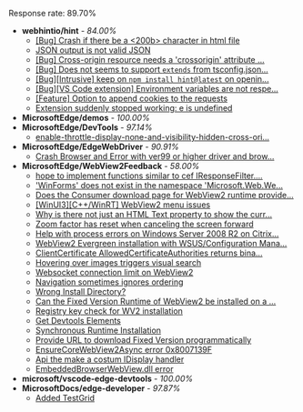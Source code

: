 Response rate: 89.70%

* **webhintio/hint** - _84.00%_
  * [[Bug] Crash if there be a <200b> character in html file](https://github.com/webhintio/hint/issues/5082)
  * [JSON output is not valid JSON](https://github.com/webhintio/hint/issues/5081)
  * [[Bug] Cross-origin resource needs a 'crossorigin' attribute ...](https://github.com/webhintio/hint/issues/5054)
  * [[Bug] Does not seems to support `extends` from tsconfig.json...](https://github.com/webhintio/hint/issues/5035)
  * [[Bug][Intrusive] keep on `npm install hint@latest` on openin...](https://github.com/webhintio/hint/issues/5034)
  * [[Bug][VS Code extension] Environment variables are not respe...](https://github.com/webhintio/hint/issues/4957)
  * [[Feature] Option to append cookies to the requests](https://github.com/webhintio/hint/issues/5079)
  * [Extension suddenly stopped working: e is undefined](https://github.com/webhintio/hint/issues/5078)
* **MicrosoftEdge/demos** - _100.00%_
* **MicrosoftEdge/DevTools** - _97.14%_
  * [enable-throttle-display-none-and-visibility-hidden-cross-ori...](https://github.com/MicrosoftEdge/DevTools/issues/3)
* **MicrosoftEdge/EdgeWebDriver** - _90.91%_
  * [Crash Browser and Error with ver99 or higher driver and brow...](https://github.com/MicrosoftEdge/EdgeWebDriver/issues/8)
* **MicrosoftEdge/WebView2Feedback** - _58.00%_
  * [hope to implement functions similar to cef  IResponseFilter....](https://github.com/MicrosoftEdge/WebView2Feedback/issues/2355)
  * ['WinForms' does not exist in the namespace 'Microsoft.Web.We...](https://github.com/MicrosoftEdge/WebView2Feedback/issues/2354)
  * [Does the Consumer download page for WebView2 runtime provide...](https://github.com/MicrosoftEdge/WebView2Feedback/issues/2352)
  * [[WinUI3][C++/WinRT] WebView2 menu issues](https://github.com/MicrosoftEdge/WebView2Feedback/issues/2351)
  * [Why is there not just an HTML Text property to show the curr...](https://github.com/MicrosoftEdge/WebView2Feedback/issues/2350)
  * [Zoom factor has reset when canceling the screen forward](https://github.com/MicrosoftEdge/WebView2Feedback/issues/2349)
  * [Help with process errors on Windows Server 2008 R2 on Citrix...](https://github.com/MicrosoftEdge/WebView2Feedback/issues/2348)
  * [WebView2 Evergreen installation with WSUS/Configuration Mana...](https://github.com/MicrosoftEdge/WebView2Feedback/issues/2347)
  * [ClientCertificate AllowedCertificateAuthorities returns bina...](https://github.com/MicrosoftEdge/WebView2Feedback/issues/2346)
  * [Hovering over images triggers visual search](https://github.com/MicrosoftEdge/WebView2Feedback/issues/2345)
  * [Websocket connection limit on WebView2](https://github.com/MicrosoftEdge/WebView2Feedback/issues/2344)
  * [Navigation sometimes ignores ordering](https://github.com/MicrosoftEdge/WebView2Feedback/issues/2336)
  * [Wrong Install Directory? ](https://github.com/MicrosoftEdge/WebView2Feedback/issues/2335)
  * [Can the Fixed Version Runtime of WebView2 be installed on a ...](https://github.com/MicrosoftEdge/WebView2Feedback/issues/2334)
  * [Registry key check for WV2 installation](https://github.com/MicrosoftEdge/WebView2Feedback/issues/2331)
  * [Get Devtools Elements](https://github.com/MicrosoftEdge/WebView2Feedback/issues/2328)
  * [Synchronous Runtime Installation](https://github.com/MicrosoftEdge/WebView2Feedback/issues/2327)
  * [Provide URL to download Fixed Version programmatically](https://github.com/MicrosoftEdge/WebView2Feedback/issues/2326)
  * [EnsureCoreWebView2Async error 0x8007139F](https://github.com/MicrosoftEdge/WebView2Feedback/issues/2343)
  * [Api the make a costum IDisplay handler](https://github.com/MicrosoftEdge/WebView2Feedback/issues/2329)
  * [ EmbeddedBrowserWebView.dll error](https://github.com/MicrosoftEdge/WebView2Feedback/issues/2310)
* **microsoft/vscode-edge-devtools** - _100.00%_
* **MicrosoftDocs/edge-developer** - _97.87%_
  * [Added TestGrid](https://github.com/MicrosoftDocs/edge-developer/pull/1890)